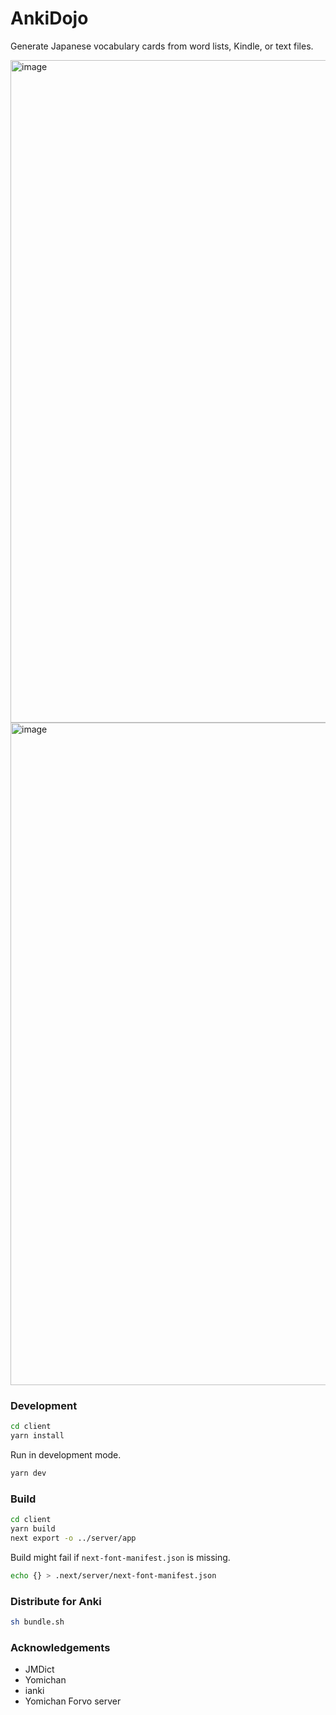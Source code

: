 # AnkiDojo

Generate Japanese vocabulary cards from word lists, Kindle, or text files.

<img width="1060" alt="image" src="https://user-images.githubusercontent.com/13146030/201525174-52944abd-1178-4107-a3a7-dc2b03bdb09d.png">

<img width="1060" alt="image" src="https://user-images.githubusercontent.com/13146030/201525344-014e5384-ae95-46b9-a014-18d41972945b.png">

### Development


```bash
cd client
yarn install
```

Run in development mode.

```bash
yarn dev
```


### Build

```bash
cd client
yarn build
next export -o ../server/app
```

Build might fail if `next-font-manifest.json` is missing.

```bash
echo {} > .next/server/next-font-manifest.json
```

### Distribute for Anki

```bash
sh bundle.sh
```
### Acknowledgements
- JMDict
- Yomichan
- ianki
- Yomichan Forvo server 
